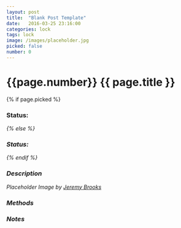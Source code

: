 ```yaml
---
layout: post
title:  "Blank Post Template"
date:   2016-03-25 23:16:00
categories: lock
tags: lock
image: /images/placeholder.jpg
picked: false
number: 0
---
```


# {{page.number}} {{ page.title }}

{% if page.picked %}
### Status: <i class="fa fa-unlock"/>
{% else %}
### Status: <i class="fa fa-lock"/>
{% endif %}

### Description

Placeholder Image by [Jeremy Brooks](https://www.flickr.com/photos/jeremybrooks/)

### Methods

### Notes
